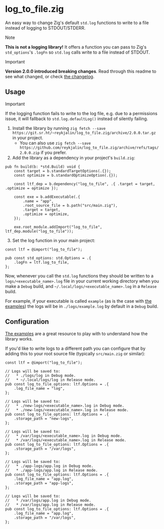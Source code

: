 # log_to_file.zig

An easy way to change Zig's default `std.log` functions to write to a file instead of logging to
STDOUT/STDERR.

> [!NOTE]
> **This is not a logging library!**
> It offers a function you can pass to Zig's `std_options`'s `.logFn` so `std.log` calls write to a
> file instead of STDOUT.

> [!IMPORTANT]
> **Version 2.0.0 introduced breaking changes**. Read through this readme to see what changed, or
> check [the changelog](./CHANGELOG.md).

## Usage

> [!IMPORTANT]
> If the logging function fails to write to the log file, e.g. due to a permissions issue, it will
> fallback to `std.log.defaultLog()` instead of silently failing.

1. Install the library by running
   `zig fetch --save https://git.sr.ht/~reykjalin/log_to_file.zig/archive/2.0.0.tar.gz`
   in your project.
    * You can also use `zig fetch --save https://github.com/reykjalin/log_to_file.zig/archive/refs/tags/2.0.0.zip` if you prefer.
2. Add the library as a dependency in your project's `build.zig`:

```zig
pub fn build(b: *std.Build) void {
    const target = b.standardTargetOptions(.{});
    const optimize = b.standardOptimizeOption(.{});

    const ltf_dep = b.dependency("log_to_file", .{ .target = target, .optimize = optimize });

    const exe = b.addExecutable(.{
        .name = "app",
        .root_source_file = b.path("src/main.zig"),
        .target = target,
        .optimize = optimize,
    });

    exe.root_module.addImport("log_to_file", ltf_dep.module("log_to_file"));
```

3. Set the log function in your main project:

```zig
const ltf = @import("log_to_file");

pub const std_options: std.Options = .{
    .logFn = ltf.log_to_file,
};
```

Now, whenever you call the `std.log` functions they should be written to a
`logs/<executable_name>.log` file in your current working directory when you make a `Debug` build,
and `~/.local/logs/<executable_name>.log` in a `Release` build.

For example, if your executable is called `example` (as is the case with
[the examples](./examples/README.md)) the logs will be in `./logs/example.log` by default in a
`Debug` build.

## Configuration

[The examples](./examples/README.md) are a great resource to play with to understand how the
library works.

If you'd like to write logs to a different path you can configure that by adding this to your root
source file (typically `src/main.zig` or similar):

```zig
const ltf = @import("log_to_file");

// Logs will be saved to:
//   * ./logs/log in Debug mode.
//   * ~/.local/logs/log in Release mode.
pub const log_to_file_options: ltf.Options = .{
    .log_file_name = "log",
};

// Logs will be saved to:
//   * ./new-logs/<executable_name>.log in Debug mode.
//   * ./new-logs/<executable_name>.log in Release mode.
pub const log_to_file_options: ltf.Options = .{
    .storage_path = "new-logs",
};

// Logs will be saved to:
//   * /var/logs/<executable_name>.log in Debug mode.
//   * /var/logs/<executable_name>.log in Release mode.
pub const log_to_file_options: ltf.Options = .{
    .storage_path = "/var/logs",
};

// Logs will be saved to:
//   * ./app-logs/app.log in Debug mode.
//   * ./app-logs/app.log in Release mode.
pub const log_to_file_options: ltf.Options = .{
    .log_file_name = "app.log",
    .storage_path = "app-logs",
};

// Logs will be saved to:
//   * /var/logs/app.log in Debug mode.
//   * /var/logs/app.log in Release mode.
pub const log_to_file_options: ltf.Options = .{
    .log_file_name = "app.log",
    .storage_path = "/var/logs",
};
```
